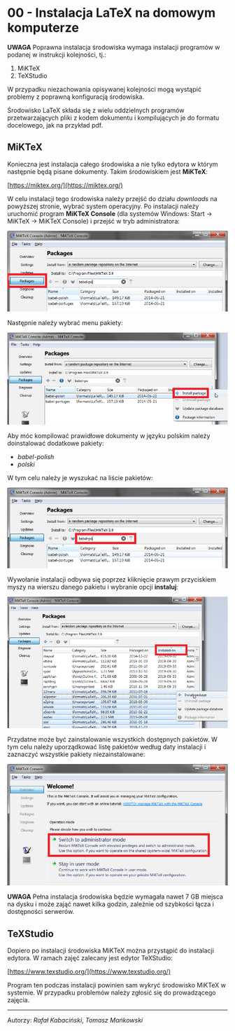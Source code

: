 # 00 - Instalacja LaTeX na domowym komputerze

**UWAGA** Poprawna instalacja środowiska wymaga instalacji programów w podanej w instrukcji kolejności, tj.:

1. MiKTeX
2. TeXStudio

W przypadku niezachowania opisywanej kolejności mogą wystąpić problemy z poprawną konfiguracją środowiska.

Środowisko LaTeX składa się z wielu oddzielnych programów przetwarzających pliki z kodem dokumentu i kompilujących je do formatu docelowego, jak na przykład pdf.

## MiKTeX

Konieczna jest instalacja całego środowiska a nie tylko edytora w którym następnie będą pisane dokumenty. Takim środowiskiem jest **MiKTeX**:

[https://miktex.org/](https://miktex.org/)

W celu instalacji tego środowiska należy przejść do działu *downloads* na powyższej stronie, wybrać system operacyjny. Po instalacji należy uruchomić program **MiKTeX Console** (dla systemów Windows: Start → MiKTeX → MiKTeX Console) i przejść w tryb administratora:

![1](_images/1.png)

Następnie należy wybrać menu pakiety:

![2](_images/2.png)

Aby móc kompilować prawidłowe dokumenty w języku polskim należy doinstalować dodatkowe pakiety:

- *babel-polish*
- *polski*

W tym celu należy je wyszukać na liście pakietów:

![3](_images/3.png)

Wywołanie instalacji odbywa się poprzez kliknięcie prawym przyciskiem myszy na wierszu danego pakietu i wybranie opcji **instaluj**:

![4](_images/4.png)

Przydatne może być zainstalowanie wszystkich dostępnych pakietów. W tym celu należy uporządkować listę pakietów według daty instalacji i zaznaczyć wszystkie pakiety niezainstalowane:

![5](_images/5.png)

**UWAGA** Pełna instalacja środowiska będzie wymagała nawet 7 GB miejsca na dysku i może zająć nawet kilka godzin, zależnie od szybkości łącza i dostępności serwerów.

## TeXStudio

Dopiero po instalacji środowiska MiKTeX można przystąpić do instalacji edytora. W ramach zajęć zalecany jest edytor TeXStudio:

[https://www.texstudio.org/](https://www.texstudio.org/)

Program ten podczas instalacji powinien sam wykryć środowisko MiKTeX w systemie. W przypadku problemów należy zgłosić się do prowadzącego zajęcia.

---

Autorzy: *Rafał Kabaciński*, *Tomasz Mańkowski*
